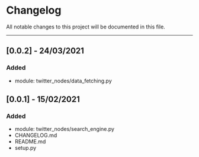 # Changelog
All notable changes to this project will be documented in this file.

---

## [0.0.2] - 24/03/2021

### Added
- module: twitter_nodes/data_fetching.py




## [0.0.1] - 15/02/2021

### Added
- module: twitter_nodes/search_engine.py
- CHANGELOG.md
- README.md
- setup.py